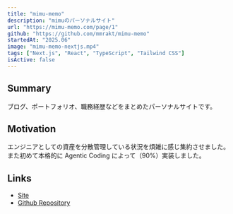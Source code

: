 ```yaml
---
title: "mimu-memo"
description: "mimuのパーソナルサイト"
url: "https://mimu-memo.com/page/1"
github: "https://github.com/mmrakt/mimu-memo"
startedAt: "2025.06"
image: "mimu-memo-nextjs.mp4"
tags: ["Next.js", "React", "TypeScript", "Tailwind CSS"]
isActive: false
---
```


## Summary

ブログ、ポートフォリオ、職務経歴などをまとめたパーソナルサイトです。

## Motivation

エンジニアとしての資産を分散管理している状況を煩雑に感じ集約させました。
また初めて本格的に Agentic Coding によって（90%）実装しました。

## Links

- [Site](https://mimu-memo.com/)
- [Github Repository](https://github.com/mmrakt/mimu-memo)
